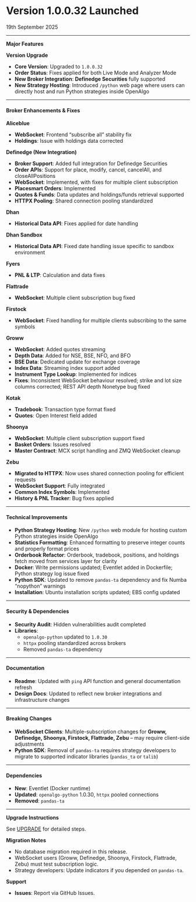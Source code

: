 # Version 1.0.0.32 Launched

19th September 2025

***

**Major Features**

**Version Upgrade**

* **Core Version**: Upgraded to `1.0.0.32`
* **Order Status**: Fixes applied for both Live Mode and Analyzer Mode
* **New Broker Integration**: **Definedge Securities** fully supported
* **New Strategy Hosting**: Introduced `/python` web page where users can directly host and run Python strategies inside OpenAlgo

***

#### Broker Enhancements & Fixes

**Aliceblue**

* **WebSocket**: Frontend “subscribe all” stability fix
* **Holdings**: Issue with holdings data corrected

**Definedge (New Integration)**

* **Broker Support**: Added full integration for Definedge Securities
* **Order APIs**: Support for place, modify, cancel, cancelAll, and closeAllPositions
* **WebSocket**: Implemented, with fixes for multiple client subscription
* **Placesmart Orders**: Implemented
* **Quotes & Funds**: Data updates and holdings/funds retrieval supported
* **HTTPX Pooling**: Shared connection pooling standardized

**Dhan**

* **Historical Data API**: Fixes applied for date handling

**Dhan Sandbox**

* **Historical Data API**: Fixed date handling issue specific to sandbox environment

**Fyers**

* **PNL & LTP**: Calculation and data fixes

**Flattrade**

* **WebSocket**: Multiple client subscription bug fixed

**Firstock**

* **WebSocket**: Fixed handling for multiple clients subscribing to the same symbols

**Groww**

* **WebSocket**: Added quotes streaming
* **Depth Data**: Added for NSE, BSE, NFO, and BFO
* **BSE Data**: Dedicated update for exchange coverage
* **Index Data**: Streaming index support added
* **Instrument Type Lookup**: Implemented for indices
* **Fixes**: Inconsistent WebSocket behaviour resolved; strike and lot size columns corrected; REST API depth Nonetype bug fixed

**Kotak**

* **Tradebook**: Transaction type format fixed
* **Quotes**: Open Interest field added

**Shoonya**

* **WebSocket**: Multiple client subscription support fixed
* **Basket Orders**: Issues resolved
* **Master Contract**: MCX script handling and ZMQ WebSocket cleanup

**Zebu**

* **Migrated to HTTPX**: Now uses shared connection pooling for efficient requests
* **WebSocket Support**: Fully integrated
* **Common Index Symbols**: Implemented
* **History & PNL Tracker**: Bug fixes applied

***

#### Technical Improvements

* **Python Strategy Hosting**: New `/python` web module for hosting custom Python strategies inside OpenAlgo
* **Statistics Formatting**: Enhanced formatting to preserve integer counts and properly format prices
* **Orderbook Refactor**: Orderbook, tradebook, positions, and holdings fetch moved from services layer for clarity
* **Docker**: Write permissions updated; Eventlet added in Dockerfile; Python strategy log issue fixed
* **Python SDK**: Updated to remove `pandas-ta` dependency and fix Numba “nopython” warnings
* **Installation**: Ubuntu installation scripts updated; EBS config updated

***

#### Security & Dependencies

* **Security Audit**: Hidden vulnerabilities audit completed
* **Libraries**:
  * `openalgo-python` updated to `1.0.30`
  * `httpx` pooling standardized across brokers
  * Removed `pandas-ta` dependency

***

#### Documentation

* **Readme**: Updated with `ping` API function and general documentation refresh
* **Design Docs**: Updated to reflect new broker integrations and infrastructure changes

***

#### Breaking Changes

* **WebSocket Clients**: Multiple-subscription changes for **Groww, Definedge, Shoonya, Firstock, Flattrade, Zebu** – may require client-side adjustments
* **Python SDK**: Removal of `pandas-ta` requires strategy developers to migrate to supported indicator libraries (`pandas_ta` or `talib`)

***

#### Dependencies

* **New**: Eventlet (Docker runtime)
* **Updated**: `openalgo-python` 1.0.30, `httpx` pooled connections
* **Removed**: `pandas-ta`

***

**Upgrade Instructions**

See [UPGRADE](https://docs.openalgo.in/getting-started/upgrade) for detailed steps.

**Migration Notes**

* No database migration required in this release.
* WebSocket users (Groww, Definedge, Shoonya, Firstock, Flattrade, Zebu) must test subscription logic.
* Strategy developers: Update indicators if you depended on `pandas-ta`.

**Support**

* **Issues**: Report via GitHub Issues.

